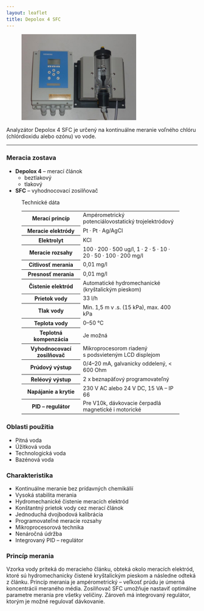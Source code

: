 ```yaml
---
layout: leaflet
title: Depolox 4 SFC
---
```


<figure><img src="Depolox 4 SFC.jpg" style="width: 8cm" /></figure>

<p class="marquee">
    Analyzátor Depolox 4 SFC je určený na kontinuálne meranie voľného chlóru
    (chlórdioxidu alebo ozónu) vo vode.
</p>

---

### Meracia zostava

* **Depolox 4** – merací článok
  * beztlakový
  * tlakový
* **SFC** – vyhodnocovací zosilňovač

<figure>
    <div class="caption">Technické dáta</div>
    <table style="width: 11cm">
        <tr>
            <th>Merací princíp</th>
            <td>Ampérometrický potenciálovostatický trojelektródový</td>
        </tr>
        <tr>
            <th>Meracie elektródy</th>
            <td>Pt · Pt · Ag/AgCl</td>
        </tr>
        <tr>
            <th>Elektrolyt</th>
            <td>KCl</td>
        </tr>
        <tr>
            <th>Meracie rozsahy</th>
            <td>100 · 200 · 500 ug/l, 1 · 2 · 5 · 10 · 20 · 50 · 100 · 200 mg/l</td>
        </tr>
        <tr>
            <th>Citlivosť merania</th>
            <td>0,01 mg/l</td>
        </tr>
        <tr>
            <th>Presnosť merania</th>
            <td>0,01 mg/l</td>
        </tr>
        <tr>
            <th>Čistenie elektród</th>
            <td>Automatické hydromechanické (kryštalickým pieskom)</td>
        </tr>
        <tr>
            <th>Prietok  vody</th>
            <td>33 l/h</td>
        </tr>
        <tr>
            <th>Tlak  vody</th>
            <td>Min. 1,5 m v .s.  (15 kPa),  max. 400 kPa</td>
        </tr>
        <tr>
            <th>Teplota vody</th>
            <td>0–50 ℃</td>
        </tr>
        <tr>
            <th>Teplotná kompenzácia</th>
            <td>Je možná</td>
        </tr>
        <tr>
            <th>Vyhodnocovací zosilňovač</th>
            <td>Mikroprocesorom riadený s podsvieteným LCD displejom</td>
        </tr>
        <tr>
            <th>Prúdový výstup</th>
            <td>0/4–20 mA, galvanicky oddelený, &lt; 600 Ohm</td>
        </tr>
        <tr>
            <th>Reléový výstup</th>
            <td>2 x beznapäťový programovateľný</td>
        </tr>
        <tr>
            <th>Napájanie a krytie</th>
            <td>230 V AC alebo 24 V DC, 15 VA – IP 66</td>
        </tr>
        <tr>
            <th>PID – regulátor</th>
            <td>Pre V10k, dávkovacie čerpadlá magnetické i motorické</td>
        </tr>
    </table>
</figure>

### Oblasti použitia

* Pitná voda
* Úžitková voda
* Technologická voda
* Bazénová voda

### Charakteristika

* Kontinuálne meranie bez prídavných chemikálií
* Vysoká stabilita merania
* Hydromechanické čistenie meracích elektród
* Konštantný prietok vody cez merací článok
* Jednoduchá dvojbodová kalibrácia
* Programovateľné meracie rozsahy
* Mikroprocesorová technika
* Nenáročná údržba                                                                       
* Integrovaný PID – regulátor

### Princíp merania

Vzorka vody priteká do meracieho článku, obteká okolo meracích elektród, ktoré
sú hydromechanicky čistené kryštalickým pieskom a následne odteká z článku.
Princíp merania je ampérometrický – veľkosť prúdu je úmerná koncentrácii
meraného média. Zosilňovač SFC umožňuje nastaviť optimálne parametre merania
pre všetky veličiny. Zároveň má integrovaný regulátor, ktorým je možné regulovať
dávkovanie.
